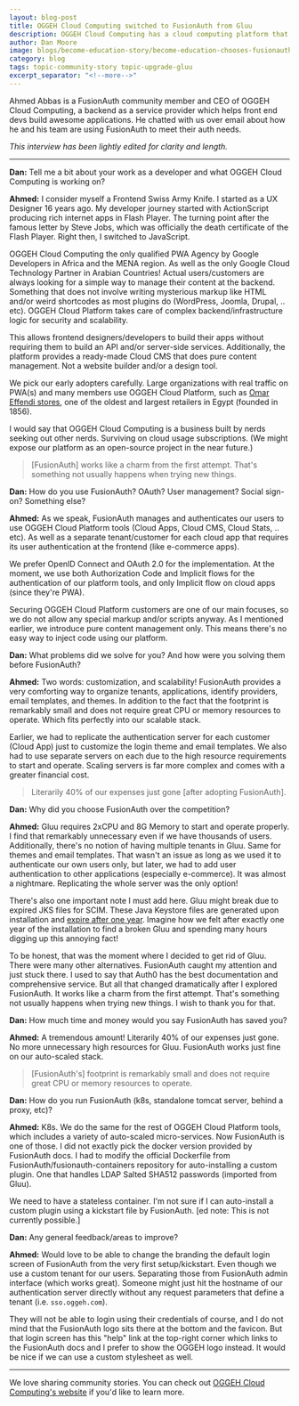 ```yaml
---
layout: blog-post
title: OGGEH Cloud Computing switched to FusionAuth from Gluu
description: OGGEH Cloud Computing has a cloud computing platform that empowers front end developers. They chose FusionAuth because it requires less CPU and memory resources than alternatives.
author: Dan Moore
image: blogs/become-education-story/become-education-chooses-fusionauth-for-idaas.png
category: blog
tags: topic-community-story topic-upgrade-gluu
excerpt_separator: "<!--more-->"
---
```


Ahmed Abbas is a FusionAuth community member and CEO of OGGEH Cloud Computing, a backend as a service provider which helps front end devs build awesome applications. He chatted with us over email about how he and his team are using FusionAuth to meet their auth needs. 

<!--more-->

*This interview has been lightly edited for clarity and length.*

-------

**Dan:** Tell me a bit about your work as a developer and what OGGEH Cloud Computing is working on?

**Ahmed:** I consider myself a Frontend Swiss Army Knife. I started as a UX Designer 16 years ago. My developer journey started with ActionScript producing rich internet apps in Flash Player. The turning point after the famous letter by Steve Jobs, which was officially the death certificate of the Flash Player. Right then, I switched to JavaScript.

OGGEH Cloud Computing the only qualified PWA Agency by Google Developers in Africa and the MENA region. As well as the only Google Cloud Technology Partner in Arabian Countries! Actual users/customers are always looking for a simple way to manage their content at the backend. Something that does not involve writing mysterious markup like HTML and/or weird shortcodes as most plugins do (WordPress, Joomla, Drupal, .. etc). OGGEH Cloud Platform takes care of complex backend/infrastructure logic for security and scalability. 

This allows frontend designers/developers to build their apps without requiring them to build an API and/or server-side services. Additionally, the platform provides a ready-made Cloud CMS that does pure content management. Not a website builder and/or a design tool.

We pick our early adopters carefully. Large organizations with real traffic on PWA(s) and many members use OGGEH Cloud Platform, such as [Omar Effendi stores](https://shop.omareffendi.com.eg/?lang=en), one of the oldest and largest retailers in Egypt (founded in 1856).

I would say that OGGEH Cloud Computing is a business built by nerds seeking out other nerds. Surviving on cloud usage subscriptions. (We might expose our platform as an open-source project in the near future.)

> [FusionAuth] works like a charm from the first attempt. That's something not usually happens when trying new things. 

**Dan:** How do you use FusionAuth? OAuth? User management? Social sign-on? Something else?

**Ahmed:** As we speak, FusionAuth manages and authenticates our users to use OGGEH Cloud Platform tools (Cloud Apps, Cloud CMS, Cloud Stats, .. etc). As well as a separate tenant/customer for each cloud app that requires its user authentication at the frontend (like e-commerce apps).

We prefer OpenID Connect and OAuth 2.0 for the implementation. At the moment, we use both Authorization Code and Implicit flows for the authentication of our platform tools, and only Implicit flow on cloud apps (since they're PWA).

Securing OGGEH Cloud Platform customers are one of our main focuses, so we do not allow any special markup and/or scripts anyway. As I mentioned earlier, we introduce pure content management only. This means there's no easy way to inject code using our platform.

**Dan:** What problems did we solve for you? And how were you solving them before FusionAuth?

**Ahmed:** Two words: customization, and scalability! FusionAuth provides a very comforting way to organize tenants, applications, identify providers, email templates, and themes. In addition to the fact that the footprint is remarkably small and does not require great CPU or memory resources to operate. Which fits perfectly into our scalable stack.

Earlier, we had to replicate the authentication server for each customer (Cloud App) just to customize the login theme and email templates. We also had to use separate servers on each due to the high resource requirements to start and operate. Scaling servers is far more complex and comes with a greater financial cost.

> Literarily 40% of our expenses just gone [after adopting FusionAuth]. 

**Dan:** Why did you choose FusionAuth over the competition?

**Ahmed:** Gluu requires 2xCPU and 8G Memory to start and operate properly. I find that remarkably unnecessary even if we have thousands of users. Additionally, there's no notion of having multiple tenants in Gluu. Same for themes and email templates. That wasn't an issue as long as we used it to authenticate our own users only, but later, we had to add user authentication to other applications (especially e-commerce). It was almost a nightmare. Replicating the whole server was the only option!

There's also one important note I must add here. Gluu might break due to expired JKS files for SCIM. These Java Keystore files are generated upon installation and [expire after one year](https://gluu.org/docs/gluu-server/4.0/operation/replace-expired-jks-scim/). Imagine how we felt after exactly one year of the installation to find a broken Gluu and spending many hours digging up this annoying fact! 

To be honest, that was the moment where I decided to get rid of Gluu. There were many other alternatives. FusionAuth caught my attention and just stuck there. I used to say that Auth0 has the best documentation and comprehensive service. But all that changed dramatically after I explored FusionAuth. It works like a charm from the first attempt. That's something not usually happens when trying new things. I wish to thank you for that.

**Dan:** How much time and money would you say FusionAuth has saved you?

**Ahmed:** A tremendous amount! Literarily 40% of our expenses just gone. No more unnecessary high resources for Gluu. FusionAuth works just fine on our auto-scaled stack.

> [FusionAuth's] footprint is remarkably small and does not require great CPU or memory resources to operate.

**Dan:** How do you run FusionAuth (k8s, standalone tomcat server, behind a proxy, etc)?

**Ahmed:** K8s. We do the same for the rest of OGGEH Cloud Platform tools, which includes a variety of auto-scaled micro-services. Now FusionAuth is one of those. I did not exactly pick the docker version provided by FusionAuth docs. I had to modify the official Dockerfile from FusionAuth/fusionauth-containers repository for auto-installing a custom plugin. One that handles LDAP Salted SHA512 passwords (imported from Gluu). 

We need to have a stateless container. I'm not sure if I can auto-install a custom plugin using a kickstart file by FusionAuth. [ed note: This is not currently possible.]

**Dan:** Any general feedback/areas to improve?

**Ahmed:** Would love to be able to change the branding the default login screen of FusionAuth from the very first setup/kickstart. Even though we use a custom tenant for our users. Separating those from FusionAuth admin interface (which works great). Someone might just hit the hostname of our authentication server directly without any request parameters that define a tenant (i.e. `sso.oggeh.com`). 

They will not be able to login using their credentials of course, and I do not mind that the FusionAuth logo sits there at the bottom and the favicon. But that login screen has this "help" link at the top-right corner which links to the FusionAuth docs and I prefer to show the OGGEH logo instead. It would be nice if we can use a custom stylesheet as well.

-------

We love sharing community stories. You can check out [OGGEH Cloud Computing's website](https://oggeh.com/) if you'd like to learn more. 
